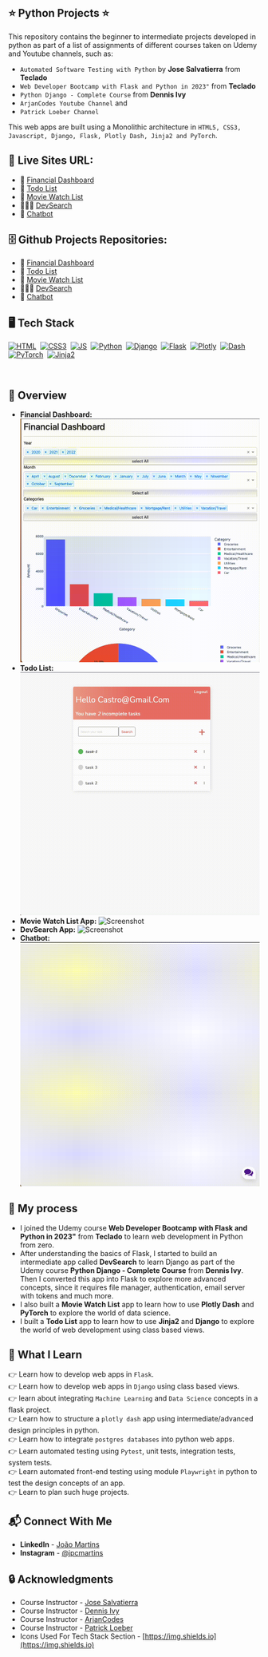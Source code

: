 ## ⭐ Python Projects ⭐

This repository contains the beginner to intermediate projects developed in python as part of a list of assignments of different courses taken on Udemy and Youtube channels, such as:

- `Automated Software Testing with Python` by **Jose Salvatierra** from **Teclado**
- `Web Developer Bootcamp with Flask and Python in 2023"` from **Teclado**
- `Python Django - Complete Course` from **Dennis Ivy**
- `ArjanCodes Youtube Channel` and
- `Patrick Loeber Channel`

This web apps are built using a Monolithic architecture in `HTML5, CSS3, Javascript, Django, Flask, Plotly Dash, Jinja2 and PyTorch`.

## 🔗 Live Sites URL:

- 🔎 <a href="">Financial Dashboard</a>
- 📌 <a href="https://django-todo-ogal.onrender.com/login/?next=/">Todo List</a>
- 🍿 <a href="https://movie-list-vuxm.onrender.com">Movie Watch List</a>
- 🧑🏽‍💻 <a href="https://devsearch-yyxh.onrender.com">DevSearch</a>
- 🤖 <a href="">Chatbot</a>

## 🗄️ Github Projects Repositories:

- 🔎 <a href="https://github.com/joao82/FinanceDash">Financial Dashboard</a>
- 📌 <a href="https://github.com/joao82/todo">Todo List</a>
- 🍿 <a href="https://github.com/joao82/watch-list">Movie Watch List</a>
- 🧑🏽‍💻 <a href="https://github.com/joao82/devsearch">DevSearch</a>
- 🤖 <a href="https://github.com/joao82/chatbot">Chatbot</a>

## 🖥️ Tech Stack

[![HTML](https://img.shields.io/badge/html5%20-%23E34F26.svg?&style=for-the-badge&logo=html5&logoColor=white)](https://github.com/joao82)&nbsp;
[![CSS3](https://img.shields.io/badge/css3%20-%231572B6.svg?&style=for-the-badge&logo=css3&logoColor=white)](https://github.com/joao82)&nbsp;
[![JS](https://img.shields.io/badge/javascript%20-%23323330.svg?&style=for-the-badge&logo=javascript&logoColor=%23F7DF1E)](https://github.com/joao82)&nbsp;
[![Python](https://img.shields.io/badge/python%20-%2314354C.svg?&style=for-the-badge&logo=python&logoColor=white)](https://github.com/joao82)&nbsp;
[![Django](https://img.shields.io/badge/django%20-%23092E20.svg?&style=for-the-badge&logo=django&logoColor=white)](https://github.com/joao82)&nbsp;
[![Flask](https://img.shields.io/badge/flask%20-%23000.svg?&style=for-the-badge&logo=flask&logoColor=white)](https://github.com/joao82)&nbsp;
[![Plotly](https://img.shields.io/badge/plotly%20-%2314354C.svg?&style=for-the-badge&logo=plotly&logoColor=white)](https://github.com/joao82)&nbsp;
[![Dash](https://img.shields.io/badge/dash%20-%23092E20.svg?&style=for-the-badge&logo=dash&logoColor=white)](https://github.com/joao82)&nbsp;
[![PyTorch](https://img.shields.io/badge/pytorch%20-%23000.svg?&style=for-the-badge&logo=pytorch&logoColor=white)](https://github.com/joao82)&nbsp;
[![Jinja2](https://img.shields.io/badge/jinja2%20-%2314354C.svg?&style=for-the-badge&logo=jinja2&logoColor=white)](https://github.com/joao82)&nbsp;

<br>

## 📸 Overview

- **Financial Dashboard:**
  ![Screenshot](./static/plotly_dash.gif?raw=true "Plotly Dashboard")
- **Todo List:**
  ![Screenshot](./static/todo.gif?raw=true "Todo List")
- **Movie Watch List App:**
  ![Screenshot](./static/pymovie.gif?raw=true "Pymovie")
- **DevSearch App:**
  ![Screenshot](./static/devsearch.gif?raw=true "DevSearch")
- **Chatbot:**
  ![Screenshot](./static/chatbot.gif?raw=true "Chatbot")

## 🚀 My process

- I joined the Udemy course **Web Developer Bootcamp with Flask and Python in 2023"** from **Teclado** to learn web development in Python from zero.
- After understanding the basics of Flask, I started to build an intermediate app called **DevSearch** to learn Django as part of the Udemy course **Python Django - Complete Course** from **Dennis Ivy**. Then I converted this app into Flask to explore more advanced concepts, since it requires file manager, authentication, email server with tokens and much more.
- I also built a **Movie Watch List** app to learn how to use **Plotly Dash** and **PyTorch** to explore the world of data science.
- I built a **Todo List** app to learn how to use **Jinja2** and **Django** to explore the world of web development using class based views.

## 📌 What I Learn

👉 Learn how to develop web apps in `Flask`.  
👉 Learn how to develop web apps in `Django` using class based views.  
👉 learn about integrating `Machine Learning` and `Data Science` concepts in a flask project.  
👉 Learn how to structure a `plotly dash` app using intermediate/advanced design principles in python.  
👉 Learn how to integrate `postgres databases` into python web apps.  
👉 Learn automated testing using `Pytest`, unit tests, integration tests, system tests.  
👉 Learn automated front-end testing using module `Playwright` in python to test the design concepts of an app.  
👉 Learn to plan such huge projects.

## 📬 Connect With Me

- **LinkedIn** - [João Martins](https://www.linkedin.com/in/joão-pedro-martins-755ba64b/)
- **Instagram** - [@jpcmartins](https://www.instagram.com/jpcmartins/)

## 🔒 Acknowledgments

- Course Instructor - [Jose Salvatierra](https://blog.teclado.com)
- Course Instructor - [Dennis Ivy](https://github.com/divanov11)
- Course Instructor - [ArjanCodes](https://www.youtube.com/@ArjanCodes)
- Course Instructor - [Patrick Loeber](https://www.youtube.com/@patloeber)
- Icons Used For Tech Stack Section - [https://img.shields.io](https://img.shields.io)
